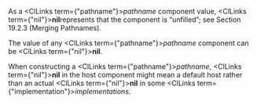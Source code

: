  



As a <ClLinks  term={"pathname"}><i>pathname</i></ClLinks> component value, <ClLinks  term={"nil"}><b>nil</b></ClLinks>represents that the component is “unfilled”; see Section 19.2.3 (Merging Pathnames). 



The value of any <ClLinks  term={"pathname"}><i>pathname</i></ClLinks> component can be <ClLinks  term={"nil"}><b>nil</b></ClLinks>. 



When constructing a <ClLinks  term={"pathname"}><i>pathname</i></ClLinks>, <ClLinks  term={"nil"}><b>nil</b></ClLinks> in the host component might mean a default host rather than an actual <ClLinks  term={"nil"}><b>nil</b></ClLinks> in some <ClLinks  term={"implementation"}><i>implementations</i></ClLinks>. 



